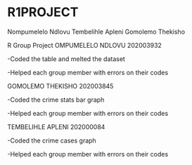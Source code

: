 # R1PROJECT
Nompumelelo Ndlovu
Tembelihle Apleni 
Gomolemo Thekisho 

R Group Project
OMPUMELELO NDLOVU 202003932

-Coded the table and melted the dataset

-Helped each group member with errors on their codes

GOMOLEMO THEKISHO 202003845

-Coded the crime stats bar graph

-Helped each group member with errors on their codes

  TEMBELIHLE APLENI 202000084

-Coded the crime cases graph

-Helped each group member with errors on their codes
